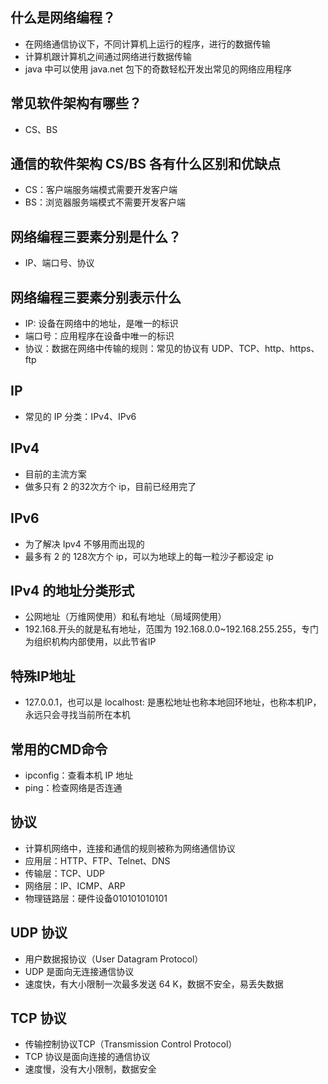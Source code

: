 ## 什么是网络编程？
* 在网络通信协议下，不同计算机上运行的程序，进行的数据传输
* 计算机跟计算机之间通过网络进行数据传输
* java 中可以使用 java.net 包下的奇数轻松开发出常见的网络应用程序

## 常见软件架构有哪些？
* CS、BS

## 通信的软件架构 CS/BS 各有什么区别和优缺点
* CS：客户端服务端模式需要开发客户端
* BS：浏览器服务端模式不需要开发客户端

## 网络编程三要素分别是什么？
* IP、端口号、协议

## 网络编程三要素分别表示什么
* IP: 设备在网络中的地址，是唯一的标识
* 端口号：应用程序在设备中唯一的标识
* 协议：数据在网络中传输的规则：常见的协议有 UDP、TCP、http、https、ftp

## IP
* 常见的 IP 分类：IPv4、IPv6

## IPv4
* 目前的主流方案
* 做多只有 2 的32次方个 ip，目前已经用完了

## IPv6
* 为了解决 Ipv4 不够用而出现的
* 最多有 2 的 128次方个 ip，可以为地球上的每一粒沙子都设定 ip

## IPv4 的地址分类形式
* 公网地址（万维网使用）和私有地址（局域网使用）  
* 192.168.开头的就是私有地址，范围为 192.168.0.0~192.168.255.255，专门为组织机构内部使用，以此节省IP

## 特殊IP地址
* 127.0.0.1，也可以是 localhost: 是惠松地址也称本地回环地址，也称本机IP，永远只会寻找当前所在本机

## 常用的CMD命令
* ipconfig：查看本机 IP 地址
* ping：检查网络是否连通

## 协议
* 计算机网络中，连接和通信的规则被称为网络通信协议
* 应用层：HTTP、FTP、Telnet、DNS
* 传输层：TCP、UDP
* 网络层：IP、ICMP、ARP
* 物理链路层：硬件设备010101010101

## UDP 协议
* 用户数据报协议（User Datagram Protocol）
* UDP 是面向无连接通信协议
* 速度快，有大小限制一次最多发送 64 K，数据不安全，易丢失数据

## TCP 协议
* 传输控制协议TCP（Transmission Control Protocol）
* TCP 协议是面向连接的通信协议
* 速度慢，没有大小限制，数据安全